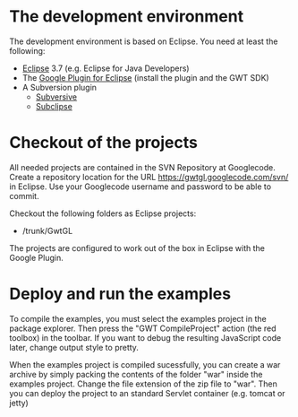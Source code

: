 # The development environment #

The development environment is based on Eclipse. You need at least the following:
  * [Eclipse](http://www.eclipse.org/downloads/) 3.7 (e.g. Eclipse for Java Developers)
  * The [Google Plugin for Eclipse](http://code.google.com/intl/de-DE/eclipse/docs/install-eclipse-3.7.html) (install the plugin and the GWT SDK)
  * A Subversion plugin
    * [Subversive](http://eclipse.org/subversive/)
    * [Subclipse](http://subclipse.tigris.org/)

# Checkout of the projects #

All needed projects are contained in the SVN Repository at Googlecode. Create a repository location for the URL https://gwtgl.googlecode.com/svn/ in Eclipse. Use your Googlecode username and password to be able to commit.

Checkout the following folders as Eclipse projects:
  * /trunk/GwtGL

The projects are configured to work out of the box in Eclipse with the Google Plugin.

# Deploy and run the examples #

To compile the examples, you must select the examples project in the package explorer. Then press the "GWT CompileProject" action (the red toolbox) in the toolbar.
If you want to debug the resulting JavaScript code later, change output style to pretty.

When the examples project is compiled sucessfully, you can create a war archive by simply packing the contents of the folder "war" inside the examples project. Change the file extension of the zip file to "war".
Then you can deploy the project to an standard Servlet container (e.g. tomcat or jetty)